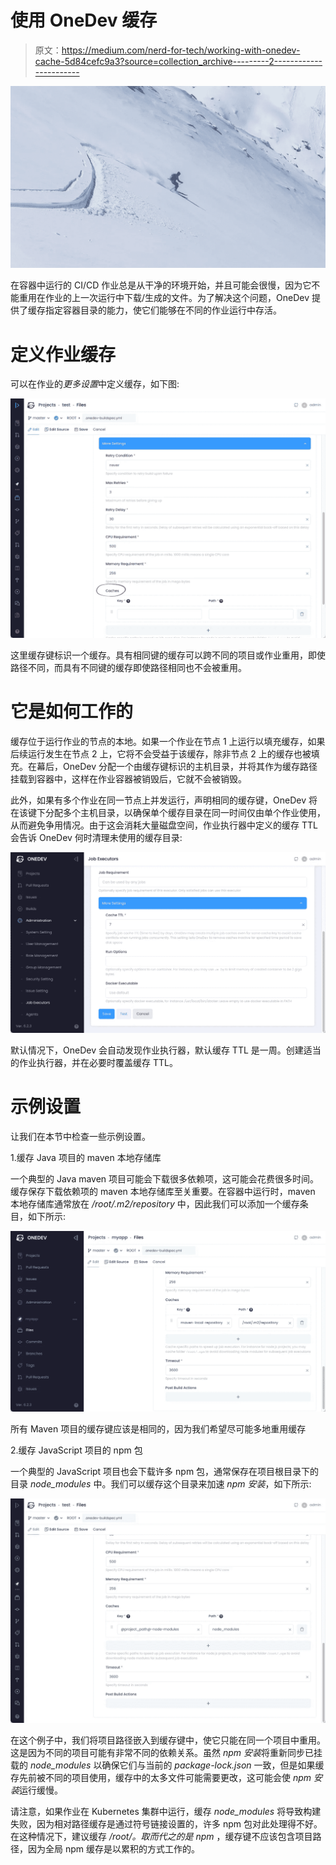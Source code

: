 # 使用 OneDev 缓存

> 原文：<https://medium.com/nerd-for-tech/working-with-onedev-cache-5d84cefc9a3?source=collection_archive---------2----------------------->

![](img/565dba7d17c332c6d34d6e576b5b5563.png)

在容器中运行的 CI/CD 作业总是从干净的环境开始，并且可能会很慢，因为它不能重用在作业的上一次运行中下载/生成的文件。为了解决这个问题，OneDev 提供了缓存指定容器目录的能力，使它们能够在不同的作业运行中存活。

# 定义作业缓存

可以在作业的*更多设置*中定义缓存，如下图:

![](img/c2ce31274ebccffcb0bd8d69ddfc540f.png)

这里缓存键标识一个缓存。具有相同键的缓存可以跨不同的项目或作业重用，即使路径不同，而具有不同键的缓存即使路径相同也不会被重用。

# 它是如何工作的

缓存位于运行作业的节点的本地。如果一个作业在节点 1 上运行以填充缓存，如果后续运行发生在节点 2 上，它将不会受益于该缓存，除非节点 2 上的缓存也被填充。在幕后，OneDev 分配一个由缓存键标识的主机目录，并将其作为缓存路径挂载到容器中，这样在作业容器被销毁后，它就不会被销毁。

此外，如果有多个作业在同一节点上并发运行，声明相同的缓存键，OneDev 将在该键下分配多个主机目录，以确保单个缓存目录在同一时间仅由单个作业使用，从而避免争用情况。由于这会消耗大量磁盘空间，作业执行器中定义的缓存 TTL 会告诉 OneDev 何时清理未使用的缓存目录:

![](img/2866e2ff6919bde6c904f0d3e0cc8084.png)

默认情况下，OneDev 会自动发现作业执行器，默认缓存 TTL 是一周。创建适当的作业执行器，并在必要时覆盖缓存 TTL。

# 示例设置

让我们在本节中检查一些示例设置。

1.缓存 Java 项目的 maven 本地存储库

一个典型的 Java maven 项目可能会下载很多依赖项，这可能会花费很多时间。缓存保存下载依赖项的 maven 本地存储库至关重要。在容器中运行时，maven 本地存储库通常放在 */root/.m2/repository* 中，因此我们可以添加一个缓存条目，如下所示:

![](img/eac9e411f2a9632dc8c89684fba6424a.png)

所有 Maven 项目的缓存键应该是相同的，因为我们希望尽可能多地重用缓存

2.缓存 JavaScript 项目的 npm 包

一个典型的 JavaScript 项目也会下载许多 npm 包，通常保存在项目根目录下的目录 *node_modules* 中。我们可以缓存这个目录来加速 *npm 安装*，如下所示:

![](img/086770655874ee89bc25ecd619f738ae.png)

在这个例子中，我们将项目路径嵌入到缓存键中，使它只能在同一个项目中重用。这是因为不同的项目可能有非常不同的依赖关系。虽然 *npm 安装*将重新同步已挂载的 *node_modules* 以确保它们与当前的 *package-lock.json* 一致，但是如果缓存先前被不同的项目使用，缓存中的太多文件可能需要更改，这可能会使 *npm 安装*运行缓慢。

请注意，如果作业在 Kubernetes 集群中运行，缓存 *node_modules* 将导致构建失败，因为相对路径缓存是通过符号链接设置的，许多 npm 包对此处理得不好。在这种情况下，建议缓存 */root/。取而代之的是 npm* ，缓存键不应该包含项目路径，因为全局 npm 缓存是以累积的方式工作的。